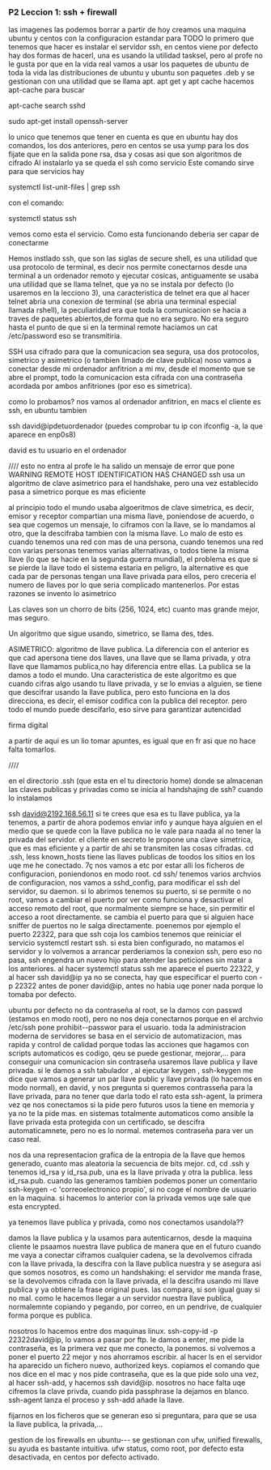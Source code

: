 ### P2 Leccion 1: ssh + firewall

las imagenes las podemos borrar a partir de hoy
creamos una maquina ubuntu y centos con la configuracion estandar para TODO
lo primero que tenemos que hacer es instalar el servidor ssh, en centos viene por defecto
hay dos formas de hacerl, una es usando la utilidad tasksel, pero al profe no le gusta por que en la vida real vamos a usar los paquetes de ubuntu de toda la vida
las distribuciones de ubuntu y ubuntu son paquetes .deb y se gestionan con una utilidad que se llama apt. apt get y apt cache
hacemos apt-cache para buscar 

apt-cache search sshd

sudo apt-get install openssh-server 

lo unico que tenemos que tener en cuenta es que en ubuntu hay dos comandos, los dos anteriores, pero en centos se usa yump para los dos
fijate que en la salida pone rsa, dsa y cosas asi que son algoritmos de cifrado 
Al instalarlo ya se queda el ssh como servicio
Este comando sirve para que servicios hay

systemctl list-unit-files | grep ssh

con el comando:

systemctl status ssh

vemos como esta el servicio. Como esta funcionando deberia ser capar de conectarme

Hemos instlado ssh, que son las siglas de secure shell, es una utilidad que usa protocolo de terminal, es decir nos permite conectarnos desde una terminal a un ordenador remoto y ejecutar cosicas,
antiguamente se usaba una utilidad que se llama telnet, que ya no se instala por defecto (lo usaremos en la lecciono 3), una caracteristica de telnet era que al hacer telnet <ip> abria una conexion de terminal (se abria una terminal especial llamada rshell), la peculiaridad era que toda la comunicacion se hacia a traves de paquetes abiertos,de forma que no era seguro. No era seguro hasta el punto de que si en la terminal remote haciamos un cat /etc/password eso se transmitiria.

SSH usa cifrado para que la comunicacion sea segura, usa dos protocolos, simetrico y asimetrico (o tambien llmado de clave publica)
noso vamos a conectar desde mi ordenador anfitrion a mi mv, desde el momento que se abre el prompt, todo la comunicacion esta cifrada con una contraseña acordada por ambos anfitriones (por eso es simetrica).

como lo probamos? nos vamos al ordenador anfitrion, en macs el cliente es ssh, en ubuntu tambien 

ssh david@ipdetuordenador (puedes comprobar tu ip con ifconfig -a, la que aparece en enp0s8)

david es tu usuario en el ordenador


//// esto no entra
al profe le ha salido un mensaje de error que pone WARNING REMOTE HOST IDENTIFICATION HAS CHANGED 
ssh usa un algoritmo de clave asimetrico para el handshake, pero una vez establecido pasa a simetrico porque es mas eficiente

al principio todo el mundo usaba algoeritmos de clave simetrica, es decir, emisor y receptor compartian una misma llave, poniendose de acuerdo, o sea que cogemos un mensaje, lo ciframos con la llave, se lo mandamos al otro, que la descifraba tambien con la misma llave. Lo malo de esto es cuando tenemos una red con mas de una persona, cuando tenemos una red con varias personas tenemos varias alternativas, o todos tiene la misma llave (lo que se hacie en la segunda guerra mundial), el problema es que si se pierde la llave todo el sistema estaria en peligro, la alternative es que cada par de personas tengan una llave privada para ellos, pero creceria el numero de llaves por lo que seria complicado mantenerlos. Por estas razones se invento lo asimetrico

Las claves son un chorro de bits (256, 1024, etc) cuanto mas grande mejor, mas seguro.

Un algoritmo que sigue usando, simetrico, se llama des, tdes.

ASIMETRICO: algoritmo de llave publica. La diferencia con el anterior es que cad apersona tiene dos llaves, una llave que se llama privada, y otra llave que llamamos publica,no hay diferencia entre ellas. La publica se la damos a todo el mundo. Una caracteristica de este algoritmo es que cuando cifras algo usando tu llave privada, y se lo envias a alguien, se tiene que descifrar usando la llave publica, pero esto funciona en la dos direcciona, es decir, el emisor codifica con la publica del receptor. pero todo el mundo puede descifarlo, eso sirve para garantizar autencidad


firma digital

a partir de aqui es un lio tomar apuntes, es igual que en fr asi que no hace falta tomarlos.

////


en el directorio .ssh (que esta en el tu directorio home) donde se almacenan las claves publicas y privadas
como se inicia al handshajing de ssh? cuando lo instalamos 

ssh david@2192.168.56.11 
si te crees que esa es tu llave publica, ya la tenemos, a partir de ahora podemos enviar info y aunque haya alguien en el medio que se quede con la llave publica no le vale para naada al no tener la privada del servidor. el cliente en secreto le propone una clave simetrica, que es mas eficiente y a partir de ahi se transmiten las cosas cifradas. cd .ssh, less known_hosts tiene las llaves publicas de toodos los sitios en los uqe me he conectado. 
7ç
nos vamos a etc por estar alli los ficheros de configuracion, poniendonos en modo root. cd ssh/
tenemos varios archvios de configuracion, nos vamos a sshd_config, para modificar el ssh del servidor, su daemon. si lo abrimos tenemos su puerto, si se permite o no root, vamos a cambiar el puerto por ver como funciona y desactivar el acceso remoto del root, que normalmente siempre se hace, sin permitir el acceso a root directamente. se cambia el puerto para que si alguien hace sniffer de puertos no le salga directamente. 
poenemos por ejemplo el puerto 22322, para que ssh coja los cambios tenemos que reiniciar el servicio systemctl restart ssh. si esta bien configurado, no matamos el servidor y lo volvemos a arrancar perderiamos la conexion ssh, pero eso no pasa, ssh engendra un nuevo hijo para atender las peticiones sin matar a los anteriores. al hacer systemctl status ssh me aparece el puerto 22322, y al hacer ssh david@ip ya no se conecta, hay que especificar el puerto con -p 22322 antes de poner david@ip, antes no habia uqe poner nada porque lo tomaba por defecto.

ubuntu por defecto no da contraseña al root, se la damos con passwd (estamos en modo root), pero no nos deja conectarnos porque en el archvio /etc/ssh pone prohibit--passwor para el usuario. toda la administracion moderna de servidores se basa en el servicio de automatizacion, mas rapida y control de calidad porque todas las acciones que hagamos con scripts automaticos es codigo, qeu se puede gestionar, mejorar,... para conseguir una comunicacion sin contraseña usaremos llave publica y llave privada. si le damos a ssh tabulador , al ejecutar keygen , ssh-keygen me dice que vamos a generar un par llave public y llave privada (lo hacemos en modo normal), en david, y nos pregunta si queremos contrasseña para la llave privada, para no tener que darla todo el rato esta ssh-agent, la primera vez qe nos conectamos si la pide pero futuros usos la tiene en memoria y ya no te la pide mas. en sistemas totalmente automaticos como ansible la llave privada esta protegida con un certificado, se descifra automaticamnete, pero no es lo normal. metemos contraseña para ver un caso real. 

nos da una representacion grafica de la entropia de la llave que hemos generado, cuanto mas aleatoria la secuencia de bits mejor. cd, cd .ssh y tenemos id_rsa y id_rsa.pub, una es la llave privada y otra la publica. less id_rsa.pub. cuando las generamos tambien podemos poner un comentario ssh-keygen -c 'correoelectronico propio', si no coge el nombre de usuario en la maquina. si hacemos lo anterior con la privada vemos uqe sale que esta encrypted.

ya tenemos llave publica y privada, como nos conectamos usandola??

damos la llave publica y la usamos para autenticarnos, desde la maquina cliente le psaamos nuestra llave publica de manera que en el futuro cuando me vaya a conectar ciframos cualquier cadena, se la devolvemos cifrada con la llave privada, la descifra con la llave publica nuestra y se asegura asi que somos nosotros, es como un handshaking: el servidor me manda frase, se la devolvemos cifrada con la llave privada, el la descifra usando mi llave publica y ya obtiene la frase original pues. las compara, si son igual guay si no mal. como le hacemos llegar a un servidor nuestra llave publica, normalemnte copiando y pegando, por correo, en un pendrive, de cualquier forma porque es publica. 

nosotros lo hacemos entre dos maquinas linux. ssh-copy-id -p 22322david@ip, lo vamos a pasar por ftp. le damos a enter, me pide la contraseña, es la primera vez que me conecto, la ponemos. si volvemos a poner el puerto 22 mejor y nos ahorramos escribir. al hacer ls en el servidor ha aparecido un fichero nuevo, authorized keys. copiamos el comando que nos dice en el mac y nos pide contraseña, que es la que pide solo una vez, al hacer ssh-add, y hacemos ssh david@ip. nosotros	no hace falta uqe cifremos la clave privda, cuando pida passphrase la dejamos en blanco. ssh-agent lanza el proceso y ssh-add añade la llave.

fijarnos en los ficheros que se generan eso si preguntara, para que se usa la llave publica, la privada,... 

gestion de los firewalls en ubuntu--- se gestionan con ufw, unified firewalls, su ayuda es bastante intuitiva. ufw status, como root, por defecto esta desactivada, en centos por defecto activado. 
 



